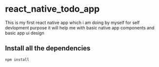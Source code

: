 # react_native_todo_app
This is my first react native app which i am doing by myself for self devlopment purpose it will help me with basic native app components and basic app ui design 

## Install all the dependencies
```bash
npm install
```